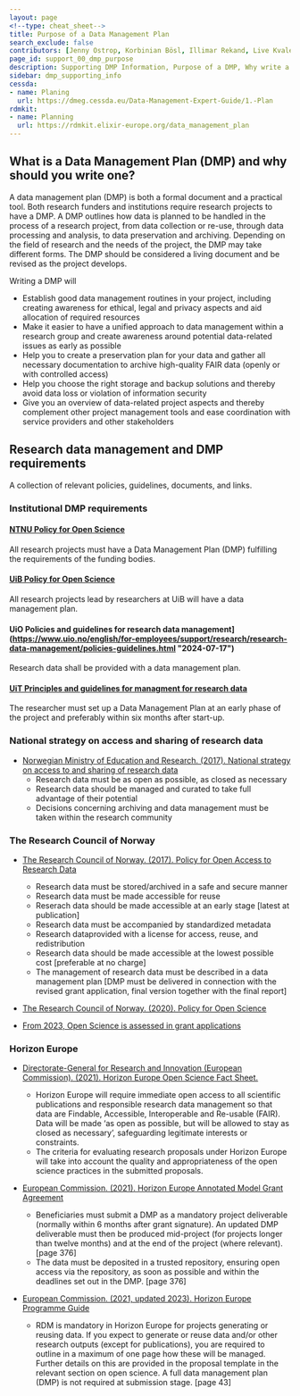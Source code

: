 ```yaml
---
layout: page
<!--type: cheat_sheet-->
title: Purpose of a Data Management Plan
search_exclude: false
contributors: [Jenny Ostrop, Korbinian Bösl, Illimar Rekand, Live Kvale, Leif Longva, Svein Høier, Lisbeth Jahren, Ingrid Heggland]
page_id: support_00_dmp_purpose
description: Supporting DMP Information, Purpose of a DMP, Why write a DMP, Reason, Motivation, What is a DMP
sidebar: dmp_supporting_info
cessda:
- name: Planing
  url: https://dmeg.cessda.eu/Data-Management-Expert-Guide/1.-Plan
rdmkit:
- name: Planning
  url: https://rdmkit.elixir-europe.org/data_management_plan
---
```


## What is a Data Management Plan (DMP) and why should you write one?
A data management plan (DMP) is both a formal document and a practical tool. Both research funders and institutions require research projects to have a DMP. A DMP outlines how data is planned to be handled in the process of a research project, from data collection or re-use, through data processing and analysis, to data preservation and archiving. Depending on the field of research and the needs of the project, the DMP may take different forms. The DMP should be considered a living document and be revised as the project develops.

Writing a DMP will
- Establish good data management routines in your project, including creating awareness for ethical, legal and privacy aspects and aid allocation of required resources
- Make it easier to have a unified approach to data management within a research group and create awareness around potential data-related issues as early as possible
- Help you to create a preservation plan for your data and gather all necessary documentation to archive high-quality FAIR data (openly or with controlled access)
- Help you choose the right storage and backup solutions and thereby avoid data loss or violation of information security
- Give you an overview of data-related project aspects and thereby complement other project management tools and ease coordination with service providers and other stakeholders

## Research data management and DMP requirements
A collection of relevant policies, guidelines, documents, and links.

### Institutional DMP requirements

#### [NTNU Policy for Open Science](https://www.ntnu.edu/policy-for-open-science "2024-07-17")
All research projects must have a Data Management Plan (DMP) fulfilling the requirements of the funding bodies.

#### [UiB Policy for Open Science](https://www.uib.no/en/foremployees/142184/university-bergen-policy-open-science "2024-07-17")
All research projects lead by researchers at UiB will have a data management plan.

#### UiO Policies and guidelines for research data management](https://www.uio.no/english/for-employees/support/research/research-data-management/policies-guidelines.html "2024-07-17")
Research data shall be provided with a data management plan.

#### [UiT Principles and guidelines for managment for research data](https://en.uit.no/research/research-dataportal/art?p_document_id=729171#mod_729184 "2024-07-17")
The researcher must set up a Data Management Plan at an early phase of the project and preferably within six months after start-up.


### National strategy on access and sharing of research data
* [Norwegian Ministry of Education and Research. (2017). National strategy on access to and sharing of research data](https://www.regjeringen.no/en/dokumenter/national-strategy-on-access-to-and-sharing-of-research-data/id2582412/ "2024-09-09")
	* Research data must be as open as possible, as closed as necessary
	* Research data should be managed and curated to take full advantage of their potential
	* Decisions concerning archiving and data management must be taken within the research community

### The Research Council of Norway
* [The Research Council of Norway. (2017). Policy for Open Access to Research Data](https://www.forskningsradet.no/contentassets/e4cd6d2c23cf49d4989bb10c5eea087a/the-research-council-of-norways-policy-for-open-access-to-research-data.pdf "2024-09-09")
	* Research data must be stored/archived in a safe and secure manner
	* Research data must be made accessible for reuse
	* Reserach data should be made accessible at an early stage [latest at publication]
	* Research data must be accompanied by standardized metadata
	* Research dataprovided with a license for access, reuse, and redistribution
	* Research data should be made accessible at the lowest possible cost [preferable at no charge]
	* The management of research data must be described in a data management plan [DMP must be delivered in connection with the revised grant application, final version together with the final report]
	
* [The Research Council of Norway. (2020). Policy for Open Science](https://www.forskningsradet.no/en/research-policy-strategy/open-science/policy/ "2024-09-09")
* [From 2023, Open Science is assessed in grant applications](https://www.forskningsradet.no/en/processing-grant-applications/processing-applications/assessment-open-science/ "2024-09-09")

### Horizon Europe
* [Directorate-General for Research and Innovation (European Commission). (2021). Horizon Europe Open Science Fact Sheet.](https://doi.org/10.2777/18252)
	* Horizon Europe will require immediate open access to all scientific publications and responsible research data management so that data are Findable, Accessible, Interoperable and Re-usable (FAIR). Data will be made ‘as open as possible, but will be allowed to stay as closed as necessary’, safeguarding legitimate interests or constraints.
	* The criteria for evaluating research proposals under Horizon Europe will take into account the quality and appropriateness of the open science practices in the submitted proposals.

* [European Commission. (2021). Horizon Europe Annotated Model Grant Agreement](https://ec.europa.eu/info/funding-tenders/opportunities/docs/2021-2027/common/guidance/aga_en.pdf "2024-09-09")
	* Beneficiaries must submit a DMP as a mandatory project deliverable (normally within 6 months after grant signature). An updated DMP deliverable must then be produced mid-project (for projects longer than twelve months) and at the end of the project (where relevant). [page 376]
	* The data must be deposited in a trusted repository, ensuring open access via the repository, as soon as possible and within the deadlines set out in the DMP. [page 376]
	
* [European Commission. (2021, updated 2023). Horizon Europe Programme Guide](https://ec.europa.eu/info/funding-tenders/opportunities/docs/2021-2027/horizon/guidance/programme-guide_horizon_en.pdf "2024-09-09")
	* RDM is mandatory in Horizon Europe for projects generating or reusing data. If you expect to generate or reuse data and/or other research outputs (except for publications), you are required to outline in a maximum of one page how these will be managed. Further details on this are provided in the proposal template in the relevant section on open science. A full data management plan (DMP) is not required at submission stage. [page 43]